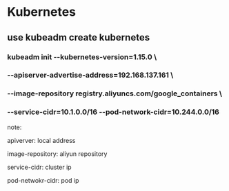 # Kubernetes
## use kubeadm create kubernetes
### kubeadm init --kubernetes-version=1.15.0 \

### --apiserver-advertise-address=192.168.137.161 \

### --image-repository registry.aliyuncs.com/google_containers \

### --service-cidr=10.1.0.0/16 --pod-network-cidr=10.244.0.0/16

note:

apiverver: local address

image-repository: aliyun repository

service-cidr: cluster ip

pod-netwokr-cidr: pod ip
